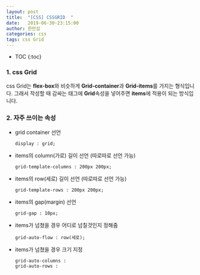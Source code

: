 ```yaml
---
layout: post
title:  "[CSS] CSSGRID  "
date:   2019-06-30-23:15:00
author: 한만섭
categories: css
tags: css Grid
---
```


* TOC
{:toc}
### 1. css Grid

css Grid는 **flex-box**와 비슷하게 **Grid-container**과 **Grid-items**를 가지는 형식입니다. 그래서 작성할 때 감싸는 태그에 **Grid**속성을 넣어주면 
**items**에 적용이 되는 방식입니다.  

### 2. 자주 쓰이는 속성 

* grid container 선언 
  ```
  display : grid;
  ```
* items의 column(가로) 길이 선언  (따로따로 선언 가능)
  ```
  grid-template-columns : 200px 200px; 
  ```
* items의 row(세로) 길이 선언  (따로따로 선언 가능)
  ```
  grid-template-rows : 200px 200px; 
  ```
  
* items의 gap(margin) 선언 
  ```
  grid-gap : 10px;
  ```
* items가 넘쳤을 경우 어디로 넘칠것인지 정해줌 
  ```
  grid-auto-flow : row(세로);
  ```
* items가 넘쳤을 경우 크기 지정 
  ```
  grid-auto-columns : 
  grid-auto-rows : 
  ```

  

